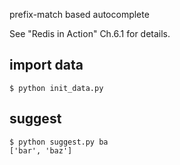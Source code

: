 prefix-match based autocomplete

See "Redis in Action" Ch.6.1 for details.

## import data

  ```
  $ python init_data.py
  ```

## suggest

  ```
  $ python suggest.py ba
  ['bar', 'baz']
  ```

